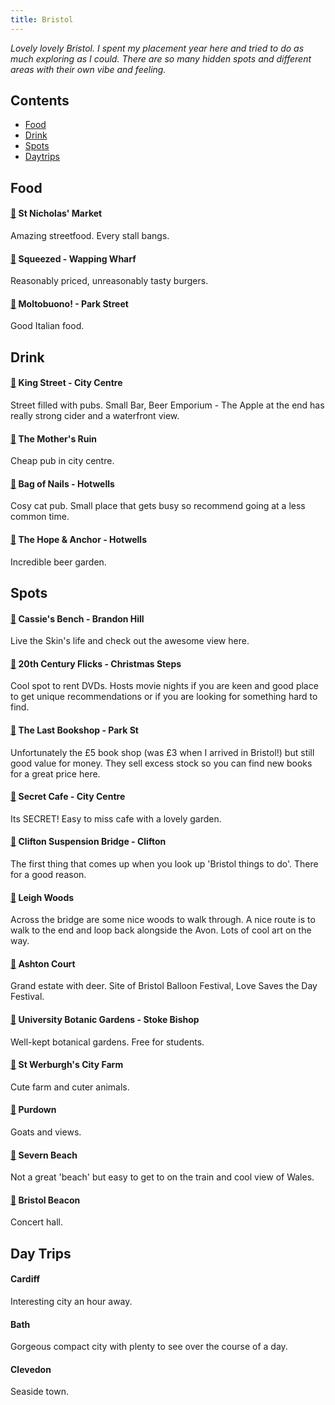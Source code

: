 ```yaml
---
title: Bristol
---
```


*Lovely lovely Bristol. I spent my placement year here and tried to do as much exploring as I could. There are so many hidden spots and different areas with their own vibe and feeling.*

## Contents
- [Food](#food)
- [Drink](#drink)
- [Spots](#spots)
- [Daytrips](#day-trips)

## Food

#### [📍](https://maps.app.goo.gl/yVB2tZpH2w31ZumZ9) St Nicholas' Market 


Amazing streetfood. Every stall bangs.

#### [📍](https://maps.app.goo.gl/ZgqR4vx4GEkZMQqT6) Squeezed - Wapping Wharf

Reasonably priced, unreasonably tasty burgers.

#### [📍](https://maps.app.goo.gl/ZgqR4vx4GEkZMQqT6) Moltobuono! - Park Street

Good Italian food.

## Drink

#### [📍](https://maps.app.goo.gl/jECYcANfiuX5MAak8) King Street - City Centre

Street filled with pubs. Small Bar, Beer Emporium - The Apple at the end has really strong cider and a waterfront view.

#### [📍](https://maps.app.goo.gl/ighip8ukKEYTth4S9) The Mother's Ruin

Cheap pub in city centre.

#### [📍](https://maps.app.goo.gl/ww5GWS4P4gP6eaJx8) Bag of Nails - Hotwells

Cosy cat pub. Small place that gets busy so recommend going at a less common time.

#### [📍](https://maps.app.goo.gl/9jexvuUxVXPGv45PA) The Hope & Anchor - Hotwells

Incredible beer garden.

## Spots

#### [📍](https://maps.app.goo.gl/TZaJynomLoy9eYy77) Cassie's Bench - Brandon Hill

Live the Skin's life and check out the awesome view here.

#### [📍](https://maps.app.goo.gl/UStg2mXcXgCJr7fb6) 20th Century Flicks - Christmas Steps

Cool spot to rent DVDs. Hosts movie nights if you are keen and good place to get unique recommendations or if you are looking for something hard to find.

#### [📍](https://maps.app.goo.gl/89HWARnKptAV4r2o8) The Last Bookshop - Park St

Unfortunately the £5 book shop (was £3 when I arrived in Bristol!) but still good value for money. They sell excess stock so you can find new books for a great price here. 

#### [📍](https://maps.app.goo.gl/4T3W8DxB4CfZHgsA9) Secret Cafe - City Centre

Its SECRET! Easy to miss cafe with a lovely garden.

#### [📍](https://maps.app.goo.gl/yXerWNtgd6mTf3Jo9) Clifton Suspension Bridge - Clifton

The first thing that comes up when you look up 'Bristol things to do'. There for a good reason.

#### [📍](https://maps.app.goo.gl/a571aetYVNa4cQxM6) Leigh Woods 

Across the bridge are some nice woods to walk through. A nice route is to walk to the end and loop back alongside the Avon. Lots of cool art on the way.

#### [📍](https://maps.app.goo.gl/o28ovuce4Lqhr4Pq7) Ashton Court

Grand estate with deer. Site of Bristol Balloon Festival, Love Saves the Day Festival.

#### [📍](https://maps.app.goo.gl/8rFkw6swjyhvRmc79) University Botanic Gardens - Stoke Bishop

Well-kept botanical gardens. Free for students.

#### [📍](https://maps.app.goo.gl/cxWL9whC1V2hfQJFA) St Werburgh's City Farm

Cute farm and cuter animals.

#### [📍](https://maps.app.goo.gl/A51zXwXfyFeF3YY4A) Purdown

Goats and views.

#### [📍](https://maps.app.goo.gl/pse99XQgoZMfwFee8) Severn Beach

Not a great 'beach' but easy to get to on the train and cool view of Wales.

#### [📍](https://maps.app.goo.gl/KGNGkxUMUGekqJB39) Bristol Beacon

Concert hall.

## Day Trips

#### Cardiff
Interesting city an hour away.

#### Bath
Gorgeous compact city with plenty to see over the course of a day.

#### Clevedon
Seaside town.